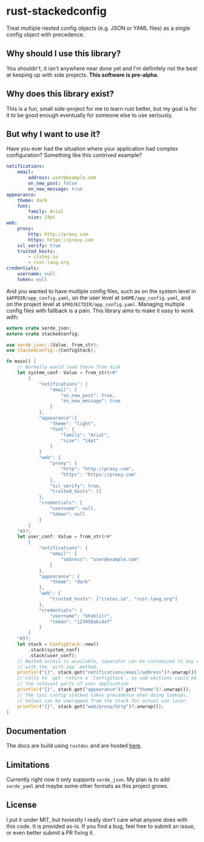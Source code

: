 # rust-stackedconfig

Treat multiple nested config objects (e.g. JSON or YAML files) as a single
config object with precedence.

## Why should I use this library?

You shouldn't, it isn't anywhere near done yet and I'm definitely not the best
at keeping up with side projects.  **This software is pre-alpha.**

## Why does this library exist?

This is a fun, small side-project for me to learn rust better, but my goal is
for it to be good enough eventually for someone else to use seriously.

## But why I want to use it?

Have you ever had the situation where your application had complex
configuration?  Something like this contrived example?

```yaml
notifications:
    email:
        address: user@example.com
        on_new_post: false
        on_new_message: true
appearance:
    theme: dark
    font:
        family: Arial
        size: 14pt
web:
    proxy:
        http: http://proxy.com
        https: https://proxy.com
    ssl_verify: true
    trusted_hosts:
        - crates.io
        - rust-lang.org
credentials:
    username: null
    token: null
```

And you wanted to have multiple config files, such as on the system level in
`$APPDIR/app_config.yaml`, on the user level at `$HOME/app_config.yaml`, and
on the project level at `$PROJECTDIR/app_config.yaml`.  Managing multiple config
files with fallback is a pain.  This library aims to make it easy to work with:

```rust
extern crate serde_json;
extern crate stackedconfig;

use serde_json::{Value, from_str};
use stackedconfig::{ConfigStack};

fn main() {
    // Normally would load these from disk
    let system_conf: Value = from_str(r#"
        {
            "notifications": {
                "email": {
                    "on_new_post": true,
                    "on_new_message": true
                }
            },
            "appearance":{
                "theme": "light",
                "font": {
                    "family": "Arial",
                    "size": "14pt"
                }
            }
            "web": {
                "proxy": {
                    "http": "http://proxy.com",
                    "https": "https://proxy.com"
                },
                "ssl_verify": true,
                "trusted_hosts": []
            },
            "credentials": {
                "username": null,
                "token": null
            }
        }
    "#)?;
    let user_conf: Value = from_str(r#"
        {
            "notifications": {
                "email": {
                    "address": "user@example.com"
                }
            },
            "appearance": {
                "theme": "dark"
            },
            "web": {
                "trusted_hosts": ["crates.io", "rust-lang.org"]
            },
            "credentials": {
                "username": "bheklilr",
                "token": "123456abcdef"
            }
        }
    "#)?;
    let stack = ConfigStack::new()
        .stack(system_conf)
        .stack(user_conf);
    // Nested access is available, separator can be customized to any character
    // with the `with_sep` method.
    println!("{}", stack.get("notifications/email/address")?.unwrap());
    // Calls to `get` return a `ConfigStack`, so sub-sections could be passed to
    // the relevant parts of your application
    println!("{}", stack.get("appearance")?.get("theme")?.unwrap());
    // The last config stacked takes precedence when doing lookups.
    // Values can be unwrapped from the stack for actual use later.
    println!("{}", stack.get("web/proxy/http")?.unwrap());
}
```

## Documentation

The docs are build using `rustdoc` and are hosted
[here](https://bheklilr.github.io/rust-stackedconfig/stackedconfig/).

## Limitations

Currently right now it only supports `serde_json`.  My plan is to add
`serde_yaml` and maybe some other formats as this project grows.

## License

I put it under MIT, but honestly I really don't care what anyone does with this
code.  It is provided as-is.  If you find a bug, feel free to submit an issue,
or even better submit a PR fixing it.
